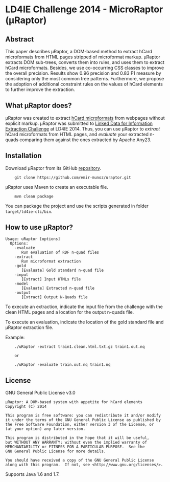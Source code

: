 # LD4IE Challenge 2014 - MicroRaptor (μRaptor)

## Abstract 

This paper describes μRaptor, a DOM-based method to extract hCard microformats from HTML pages 
stripped of microformat markup. μRaptor extracts DOM sub-trees, converts them into rules, and 
uses them to extract hCard microformats. Besides, we use co-occurring CSS classes to improve 
the overall precision. Results show 0.96 precision and 0.83 F1 measure by considering only the 
most common tree patterns. Furthermore, we propose the adoption of additional constraint rules 
on the values of hCard elements to further improve the extraction.

## What μRaptor does?

μRaptor was created to extract [hCard microformats](http://microformats.org/wiki/hcard) from webpages without explicit markup.
μRaptor was submitted to [Linked Data for Information Extraction Challenge](http://data.dws.informatik.uni-mannheim.de/LD4IE/) 
at LD4IE 2014. Thus, you can use μRaptor to *extract* hCard microformats from HTML pages, and *evaluate* your extracted n-quads 
comparing them against the ones extracted by Apache Any23.

## Installation

Download μRaptor from its GitHub [repository](https://github.com/emir-munoz/uraptor).

```
	git clone https://github.com/emir-munoz/uraptor.git
```

μRaptor uses Maven to create an executable file.

```
	mvn clean package
```

You can package the project and use the scripts generated in folder `target/ld4ie-cli/bin`.

## How to use μRaptor?

```
Usage: uRaptor [options]
  Options:
    -evaluate
       Run evaluation of RDF n-quad files
    -extract
       Run microformat extraction
    -gold
       [Evaluate] Gold standard n-quad file
    -input
       [Extract] Input HTMLs file
    -model
       [Evaluate] Extracted n-quad file
    -output
       [Extract] Output N-Quads file
```

To execute an extraction, indicate the input file from the challenge with the clean HTML pages and a
location for the output n-quads file.

To execute an evaluation, indicate the location of the gold standard file and μRaptor extraction file.

Example:

```
	./uRaptor -extract train1.clean.html.txt.gz train1.out.nq

	or

	./uRaptor -evaluate train.out.nq train1.nq
```

## License

GNU General Public License v3.0

    μRaptor: A DOM-based system with appetite for hCard elements
    Copyright (C) 2014

    This program is free software: you can redistribute it and/or modify
    it under the terms of the GNU General Public License as published by
    the Free Software Foundation, either version 3 of the License, or
    (at your option) any later version.

    This program is distributed in the hope that it will be useful,
    but WITHOUT ANY WARRANTY; without even the implied warranty of
    MERCHANTABILITY or FITNESS FOR A PARTICULAR PURPOSE.  See the
    GNU General Public License for more details.

    You should have received a copy of the GNU General Public License
    along with this program.  If not, see <http://www.gnu.org/licenses/>.

Supports Java 1.6 and 1.7.

<!--
[![Build status](https://travis-ci.org/emir-munoz/uraptor.svg?branch=master)](https://travis-ci.org/emir-munoz/uraptor)
-->
